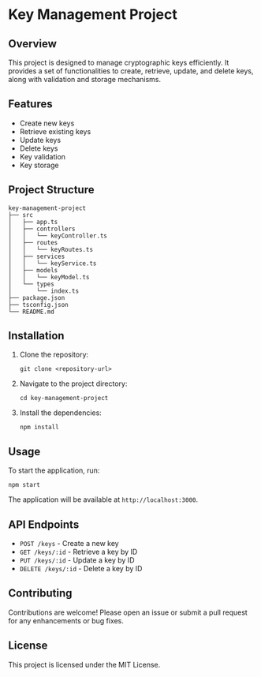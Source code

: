 # Key Management Project

## Overview
This project is designed to manage cryptographic keys efficiently. It provides a set of functionalities to create, retrieve, update, and delete keys, along with validation and storage mechanisms.

## Features
- Create new keys
- Retrieve existing keys
- Update keys
- Delete keys
- Key validation
- Key storage

## Project Structure
```
key-management-project
├── src
│   ├── app.ts
│   ├── controllers
│   │   └── keyController.ts
│   ├── routes
│   │   └── keyRoutes.ts
│   ├── services
│   │   └── keyService.ts
│   ├── models
│   │   └── keyModel.ts
│   └── types
│       └── index.ts
├── package.json
├── tsconfig.json
└── README.md
```

## Installation
1. Clone the repository:
   ```
   git clone <repository-url>
   ```
2. Navigate to the project directory:
   ```
   cd key-management-project
   ```
3. Install the dependencies:
   ```
   npm install
   ```

## Usage
To start the application, run:
```
npm start
```
The application will be available at `http://localhost:3000`.

## API Endpoints
- `POST /keys` - Create a new key
- `GET /keys/:id` - Retrieve a key by ID
- `PUT /keys/:id` - Update a key by ID
- `DELETE /keys/:id` - Delete a key by ID

## Contributing
Contributions are welcome! Please open an issue or submit a pull request for any enhancements or bug fixes.

## License
This project is licensed under the MIT License.